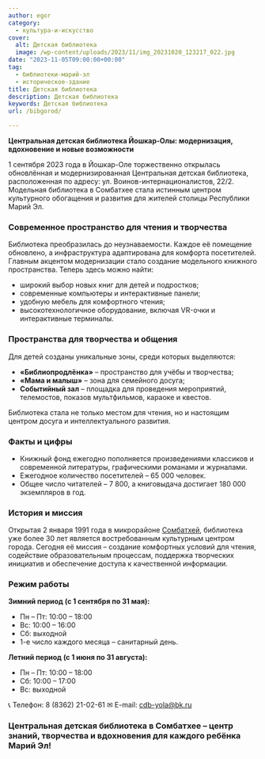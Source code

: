 ```yaml
---
author: egor
category:
  - культура-и-искусство
cover:
  alt: Детская библиотека
  image: /wp-content/uploads/2023/11/img_20231020_123217_022.jpg
date: "2023-11-05T09:00:00+00:00"
tag:
  - библиотеки-марий-эл
  - историческое-здание
title: Детская библиотека
description: Детская библиотека
keywords: Детская библиотека
url: /bibgorod/

---
```

**Центральная детская библиотека Йошкар-Олы: модернизация, вдохновение и новые возможности**

1 сентября 2023 года в Йошкар-Оле торжественно открылась обновлённая и модернизированная Центральная детская библиотека, расположенная по адресу: ул. Воинов-интернационалистов, 22/2. Модельная библиотека в Сомбатхее стала истинным центром культурного обогащения и развития для жителей столицы Республики Марий Эл.

### Современное пространство для чтения и творчества

Библиотека преобразилась до неузнаваемости. Каждое её помещение обновлено, а инфраструктура адаптирована для комфорта посетителей. Главным акцентом модернизации стало создание модельного книжного пространства. Теперь здесь можно найти:

- широкий выбор новых книг для детей и подростков;
- современные компьютеры и интерактивные панели;
- удобную мебель для комфортного чтения;
- высокотехнологичное оборудование, включая VR-очки и интерактивные терминалы.

### Пространства для творчества и общения

Для детей созданы уникальные зоны, среди которых выделяются:

- **«Библиопродлёнка»** – пространство для учёбы и творчества;
- **«Мама и малыш»** – зона для семейного досуга;
- **Событийный зал** – площадка для проведения мероприятий, телемостов, показов мультфильмов, караоке и квестов.

Библиотека стала не только местом для чтения, но и настоящим центром досуга и интеллектуального развития.

### Факты и цифры

- Книжный фонд ежегодно пополняется произведениями классиков и современной литературы, графическими романами и журналами.
- Ежегодное количество посетителей – 65 000 человек.
- Общее число читателей – 7 800, а книговыдача достигает 180 000 экземпляров в год.

### История и миссия

Открытая 2 января 1991 года в микрорайоне [Сомбатхей](/sombathej/), библиотека уже более 30 лет является востребованным культурным центром города. Сегодня её миссия – создание комфортных условий для чтения, содействие образовательным процессам, поддержка творческих инициатив и обеспечение доступа к качественной информации.

### Режим работы

 **Зимний период (с 1 сентября по 31 мая):**

- Пн – Пт: 10:00 – 18:00
- Вс: 10:00 – 16:00
- Сб: выходной
- 1-е число каждого месяца – санитарный день.

**Летний период (с 1 июня по 31 августа):**

- Пн – Пт: 10:00 – 18:00
- Сб: 10:00 – 17:00
- Вс: выходной

📞 Телефон: 8 (8362) 21-02-61
✉ E-mail: [cdb-yola@bk.ru](mailto:cdb-yola@bk.ru)

### Центральная детская библиотека в Сомбатхее – центр знаний, творчества и вдохновения для каждого ребёнка Марий Эл!
